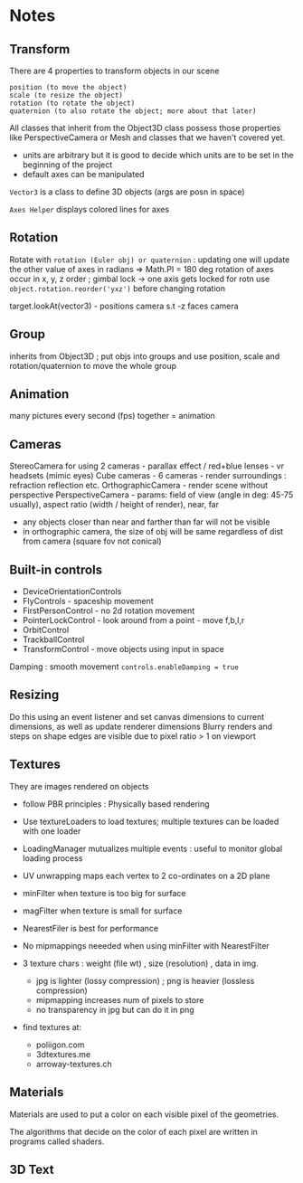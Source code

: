 # Notes

## Transform
There are 4 properties to transform objects in our scene
```
position (to move the object)
scale (to resize the object)
rotation (to rotate the object)
quaternion (to also rotate the object; more about that later)
```
All classes that inherit from the Object3D class possess those properties like PerspectiveCamera or Mesh and classes that we haven't covered yet.

 - units are arbitrary but it is good to decide which units are to be set in the beginning of the project
 - default axes can be manipulated

```Vector3``` is a class to define 3D objects (args are posn in space)

```Axes Helper``` displays colored lines for axes

## Rotation
Rotate with ```rotation (Euler obj) or quaternion``` : updating one will update the other 
value of axes in radians => Math.PI = 180 deg
rotation of axes occur in x, y, z order ; gimbal lock -> one axis gets locked for rotn
use ```object.rotation.reorder('yxz')``` before changing rotation

target.lookAt(vector3) - positions camera s.t -z faces camera

## Group
inherits from Object3D ; put objs into groups and use position, scale and rotation/quaternion to move the whole group

## Animation
many pictures every second (fps) together = animation

## Cameras
StereoCamera for using 2 cameras - parallax effect / red+blue lenses - vr headsets (mimic eyes)
Cube cameras - 6 cameras - render surroundings : refraction reflection etc.
OrthographicCamera - render scene without perspective
PerspectiveCamera - params: field of view (angle in deg: 45-75 usually), aspect ratio (width / height of render), near, far 
 - any objects closer than near and farther than far will not be visible
 - in orthographic camera, the size of obj will be same regardless of dist from camera (square fov not conical)

## Built-in controls
 - DeviceOrientationControls
 - FlyControls - spaceship movement
 - FirstPersonControl - no 2d rotation movement
 - PointerLockControl - look around from a point - move f,b,l,r
 - OrbitControl
 - TrackballControl
 - TransformControl - move objects using input in space

 Damping : smooth movement ```controls.enableDamping = true```

## Resizing
Do this using an event listener and set canvas dimensions to current dimensions, as well as update renderer dimensions
Blurry renders and steps on shape edges are visible due to pixel ratio > 1 on viewport

## Textures
They are images rendered on objects
 - follow PBR principles : Physically based rendering
 - Use textureLoaders to load textures; multiple textures can be loaded with one loader
 - LoadingManager mutualizes multiple events : useful to monitor global loading process

 - UV unwrapping maps each vertex to 2 co-ordinates on a 2D plane
 - minFilter when texture is too big for surface
 - magFilter when texture is small for surface
 - NearestFiler is best for performance
 - No mipmappings neeeded when using minFilter with NearestFilter
 - 3 texture chars : weight (file wt) , size (resolution) , data in img.
    - jpg is lighter (lossy compression) ; png is heavier (lossless compression)
    - mipmapping increases num of pixels to store
    - no transparency in jpg but can do it in png
 - find textures at:
    - poliigon.com
    - 3dtextures.me
    - arroway-textures.ch

## Materials

Materials are used to put a color on each visible pixel of the geometries.

The algorithms that decide on the color of each pixel are written in programs called shaders.

## 3D Text
